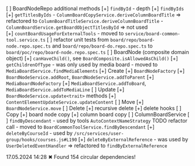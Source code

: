 [ ] BoardNodeRepo additional methods
  [+] `findById` - depth
  [+] `findByIds`
  [+] `getTitlesByIds`
      - `ColumnBoardCopyService.deriveColumnBoardTitle` => refactored to `ColumnBoardTitleService.deriveColumnBoardTitle`
      - `ColumnBoardService.getBoardObjectTitlesById` => not used  
  [+] `countBoardUsageForExternalTools`
      - moved to `service/board-common-tool.service.ts`
  [ ] refactor unit tests from 
    `board/repo/board-node.repo.spec.ts` and `board/repo/board-do.repo.spec.ts` 
    to `board/poc/repo/board-node.repo.spec.ts`
[ ] BoardNode (composite domain object)
  [+] `canHaveChild()`, see `BoardComposite.isAllowedAsChild()`
  [+] `getChildrenOfType`
      - was only used by media board
      - moved to `MediaBoardService.findMediaElements`
[+] Create
  [+] `BoardNodeFactory`
  [+] `BoardNodeService.addRoot`, `BoardNodeService.addToParent`
  [+] `MediaBoardNodeFactory`
  [+] `MediaBoardService.addToBoard`, `MediaBoardService.addToMediaLine`
[ ] Update 
  [+] `BoardNodeService.update<trait>` methods
  [+] `ContentElementUpdateService.updateContent`
[ ] Move
  [+] `BoardNodeService.move`
[ ] Delete
  [+] recursive delete
  [+] delete hooks
[ ] Copy
  [+] board node copy
  [+] column board copy
[ ] ColumnBoardService
  [ ] `findByDescendant`
      - used by tools `AutoContextNameStrategy` TODO refactor call
      - moved to `BoardCommonToolService.findByDescendant`
  [+] `deleteByCourseId`
      - used by `/src/services/user-group/hooks/courses.js#L190`
  [+] `deleteByExternalReference`
      - was used by `UserDeletedEventHandler` => refactored to `findByExternalReference`

17.05.2024 14:28 ✖ Found 154 circular dependencies!